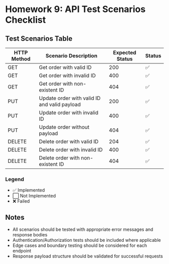 
# Homework 9: API Test Scenarios Checklist

## Test Scenarios Table

| HTTP Method | Scenario Description                       | Expected Status | Status |
|------------|--------------------------------------------|-----------------|--------|
| GET | Get order with valid ID                    | 200             | ✅ |
| GET | Get order with invalid ID                  | 400             | ✅ |
| GET | Get order with non-existent ID             | 404             | ✅ |
| PUT | Update order with valid ID and valid payload | 200             | ✅ |
| PUT | Update order with invalid ID               | 400             | ✅ |
| PUT | Update order without payload               | 404             | ✅ |
| DELETE | Delete order with valid ID                 | 204             | ✅ |
| DELETE | Delete order with invalid ID               | 400             | ✅ |
| DELETE | Delete order with non-existent ID          | 404             | ✅ |

### Legend
- ✅ Implemented
- ⬜ Not Implemented
- ❌ Failed

## Notes
- All scenarios should be tested with appropriate error messages and response bodies
- Authentication/Authorization tests should be included where applicable
- Edge cases and boundary testing should be considered for each endpoint
- Response payload structure should be validated for successful requests